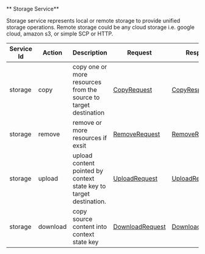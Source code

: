 ** Storage Service**

Storage  service represents local or remote storage to provide unified storage operations.
Remote storage could be any cloud storage i.e. google cloud, amazon s3, or simple SCP or HTTP.
 

| Service Id | Action | Description | Request | Response |
| --- | --- | --- | --- | --- |
| storage | copy | copy one or more resources from the source to target destination | [CopyRequest](service_storage_copy.go) | [CopyResponse](service_storage_copy.go) |
| storage | remove | remove or more resources if exsit | [RemoveRequest](service_storage_remove.go) | [RemoveResponse](service_storage_remove.go) |
| storage | upload | upload content pointed by context state key to target destination. | [UploadRequest](service_storage_copy.go) | [UploadResponse](service_storage_upload.go) |
| storage | download | copy source content into context state key | [DownloadRequest](service_storage_download.go) | [DownloadResponse](service_storage_download.go) |


